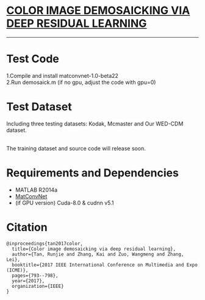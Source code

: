 # [COLOR IMAGE DEMOSAICKING VIA DEEP RESIDUAL LEARNING](http://www4.comp.polyu.edu.hk/~cslzhang/paper/CNNCDM_ICME2017.pdf)

---

# Test Code
1.Compile and install matconvnet-1.0-beta22  <br>
2.Run demosaick.m (if no gpu, adjust the code with gpu=0)

# Test Dataset
Including three testing datasets: Kodak, Mcmaster and Our WED-CDM dataset.

<br>
The training dataset and source code will release soon.


# Requirements and Dependencies
- MATLAB R2014a
- [MatConvNet](http://www.vlfeat.org/matconvnet/download/)
- (if GPU version) Cuda-8.0 & cudnn v5.1


# Citation

```
@inproceedings{tan2017color,
  title={Color image demosaicking via deep residual learning},
  author={Tan, Runjie and Zhang, Kai and Zuo, Wangmeng and Zhang, Lei},
  booktitle={2017 IEEE International Conference on Multimedia and Expo (ICME)},
  pages={793--798},
  year={2017},
  organization={IEEE}
}
```
